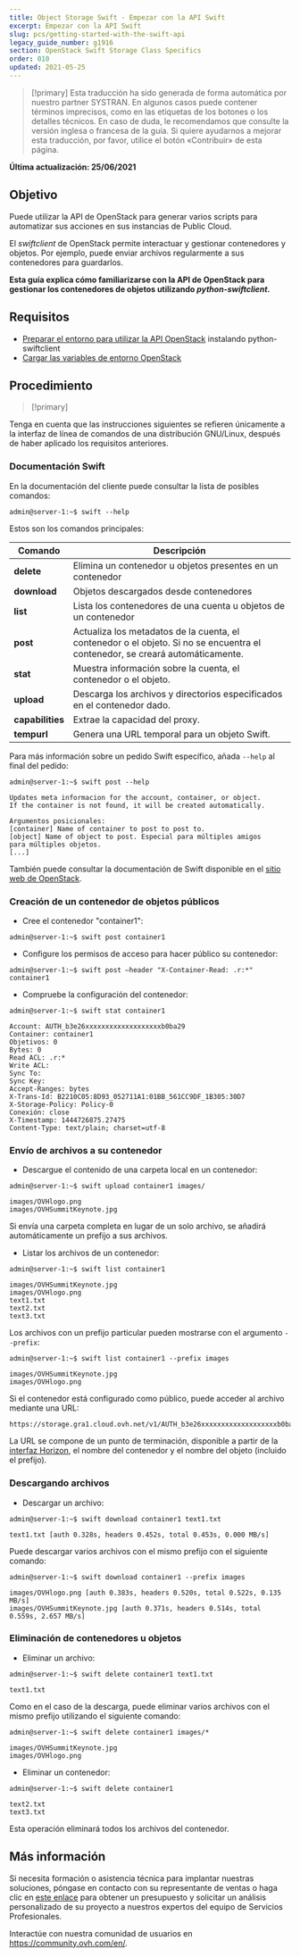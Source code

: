 ```yaml
---
title: Object Storage Swift - Empezar con la API Swift
excerpt: Empezar con la API Swift
slug: pcs/getting-started-with-the-swift-api
legacy_guide_number: g1916
section: OpenStack Swift Storage Class Specifics
order: 010
updated: 2021-05-25
---
```



> [!primary]
> Esta traducción ha sido generada de forma automática por nuestro partner SYSTRAN. En algunos casos puede contener términos imprecisos, como en las etiquetas de los botones o los detalles técnicos. En caso de duda, le recomendamos que consulte la versión inglesa o francesa de la guía. Si quiere ayudarnos a mejorar esta traducción, por favor, utilice el botón «Contribuir» de esta página.
>

**Última actualización: 25/06/2021**

## Objetivo

Puede utilizar la API de OpenStack para generar varios scripts para automatizar sus acciones en sus instancias de Public Cloud.

El *swiftclient* de OpenStack permite interactuar y gestionar contenedores y objetos. Por ejemplo, puede enviar archivos regularmente a sus contenedores para guardarlos.

**Esta guía explica cómo familiarizarse con la API de OpenStack para gestionar los contenedores de objetos utilizando *python-swiftclient*.**

## Requisitos

- [Preparar el entorno para utilizar la API OpenStack](https://docs.ovh.com/es/public-cloud/prepare_the_environment_for_using_the_openstack_api/) instalando python-swiftclient
- [Cargar las variables de entorno OpenStack](https://docs.ovh.com/es/public-cloud/set-openstack-environment-variables/)

## Procedimiento

> [!primary]
>
Tenga en cuenta que las instrucciones siguientes se refieren únicamente a la interfaz de línea de comandos de una distribución GNU/Linux, después de haber aplicado los requisitos anteriores.
>

### Documentación Swift

En la documentación del cliente puede consultar la lista de posibles comandos:

```
admin@server-1:~$ swift --help
```

Estos son los comandos principales:

|Comando|Descripción|
|---|---|
|**delete**|Elimina un contenedor u objetos presentes en un contenedor|
|**download**|Objetos descargados desde contenedores|
|**list**|Lista los contenedores de una cuenta u objetos de un contenedor|
|**post**|Actualiza los metadatos de la cuenta, el contenedor o el objeto. Si no se encuentra el contenedor, se creará automáticamente.|
|**stat**|Muestra información sobre la cuenta, el contenedor o el objeto.|
|**upload**|Descarga los archivos y directorios especificados en el contenedor dado.|
|**capabilities**|Extrae la capacidad del proxy.|
|**tempurl**|Genera una URL temporal para un objeto Swift.|


Para más información sobre un pedido Swift específico, añada `--help` al final del pedido:

```
admin@server-1:~$ swift post --help

Updates meta informacion for the account, container, or object.
If the container is not found, it will be created automatically.

Argumentos posicionales:
[container] Name of container to post to post to.
[object] Name of object to post. Especial para múltiples amigos
para múltiples objetos.
[...]
```

También puede consultar la documentación de Swift disponible en el [sitio web de OpenStack](http://docs.openstack.org/cli-reference/content/swiftclient_commands.html).

### Creación de un contenedor de objetos públicos

- Cree el contenedor "container1":

```
admin@server-1:~$ swift post container1
```

- Configure los permisos de acceso para hacer público su contenedor:

```
admin@server-1:~$ swift post —header "X-Container-Read: .r:*" container1
```

- Compruebe la configuración del contenedor:

```
admin@server-1:~$ swift stat container1

Account: AUTH_b3e26xxxxxxxxxxxxxxxxxxxb0ba29
Container: container1
Objetivos: 0
Bytes: 0
Read ACL: .r:*
Write ACL:
Sync To:
Sync Key:
Accept-Ranges: bytes
X-Trans-Id: B2210C05:8D93_052711A1:01BB_561CC9DF_1B305:30D7
X-Storage-Policy: Policy-0
Conexión: close
X-Timestamp: 1444726875.27475
Content-Type: text/plain; charset=utf-8
```

### Envío de archivos a su contenedor

- Descargue el contenido de una carpeta local en un contenedor:

```
admin@server-1:~$ swift upload container1 images/

images/OVHlogo.png
images/OVHSummitKeynote.jpg
```

Si envía una carpeta completa en lugar de un solo archivo, se añadirá automáticamente un prefijo a sus archivos.

- Listar los archivos de un contenedor:

```
admin@server-1:~$ swift list container1

images/OVHSummitKeynote.jpg
images/OVHlogo.png
text1.txt
text2.txt
text3.txt
```

Los archivos con un prefijo particular pueden mostrarse con el argumento `--prefix`:

```
admin@server-1:~$ swift list container1 --prefix images

images/OVHSummitKeynote.jpg
images/OVHlogo.png
```

Si el contenedor está configurado como público, puede acceder al archivo mediante una URL:

```
https://storage.gra1.cloud.ovh.net/v1/AUTH_b3e26xxxxxxxxxxxxxxxxxxxb0ba29/container1/images/OVHlogo.png
```

La URL se compone de un punto de terminación, disponible a partir de la [interfaz Horizon](https://docs.ovh.com/es/public-cloud/access_and_security_in_horizon/), el nombre del contenedor y el nombre del objeto (incluido el prefijo).

### Descargando archivos

- Descargar un archivo:

```
admin@server-1:~$ swift download container1 text1.txt

text1.txt [auth 0.328s, headers 0.452s, total 0.453s, 0.000 MB/s]
```

Puede descargar varios archivos con el mismo prefijo con el siguiente comando:

```
admin@server-1:~$ swift download container1 --prefix images

images/OVHlogo.png [auth 0.383s, headers 0.520s, total 0.522s, 0.135 MB/s]
images/OVHSummitKeynote.jpg [auth 0.371s, headers 0.514s, total 0.559s, 2.657 MB/s]
```

### Eliminación de contenedores u objetos

- Eliminar un archivo:

```
admin@server-1:~$ swift delete container1 text1.txt

text1.txt
```

Como en el caso de la descarga, puede eliminar varios archivos con el mismo prefijo utilizando el siguiente comando:

```
admin@server-1:~$ swift delete container1 images/*

images/OVHSummitKeynote.jpg
images/OVHlogo.png
```

- Eliminar un contenedor:

```
admin@server-1:~$ swift delete container1

text2.txt
text3.txt
```

Esta operación eliminará todos los archivos del contenedor.

## Más información

Si necesita formación o asistencia técnica para implantar nuestras soluciones, póngase en contacto con su representante de ventas o haga clic en [este enlace](https://www.ovhcloud.com/es-es/professional-services/) para obtener un presupuesto y solicitar un análisis personalizado de su proyecto a nuestros expertos del equipo de Servicios Profesionales.

Interactúe con nuestra comunidad de usuarios en <https://community.ovh.com/en/>.
